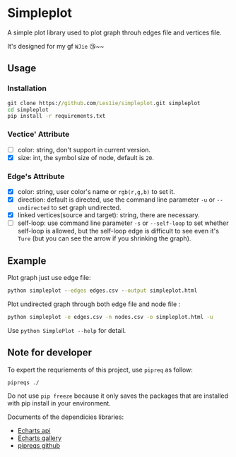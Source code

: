 # Simpleplot

A simple plot library used to plot graph throuh edges file and vertices file.

It's designed for my gf `WJie` 😘~~

## Usage

### Installation

```cmd
git clone https://github.com/Les1ie/simpleplot.git simpleplot
cd simpleplot
pip install -r requirements.txt
```

### Vectice' Attribute
- [ ] color: string, don't support in current version. 
- [x] size: int, the symbol size of node, default is `20`.

### Edge's Attribute
- [x] color: string, user color's name or `rgb(r,g,b)` to set it.
- [x] direction: default is directed, use the command line parameter `-u` or `--undirected` to set graph undirected.
- [x] linked vertices(source and target): string, there are necessary.
- [ ] self-loop: use command line parameter `-s` or `--self-loop` to set whether self-loop is allowed, but the self-loop edge is difficult to see even it's `Ture` (but you can see the arrow if you shrinking the graph). 

## Example

Plot graph just use edge file:
```cmd
python simpleplot --edges edges.csv --output simpleplot.html
```

Plot undirected graph through both edge file and node file :
```cmd
python simpleplot -e edges.csv -n nodes.csv -o simpleplot.html -u
```

Use `python SimplePlot --help` for detail.

## Note for developer

To expert the requriements of this project, use `pipreq` as follow:
```cmd
pipreqs ./
```

Do not use `pip freeze` because it only saves the packages that are installed with pip install in your environment.
 
Documents of the dependicies libraries:
- [Echarts api](https://pyecharts.org/#/zh-cn/series_options?id=linestyleopts%ef%bc%9a%e7%ba%bf%e6%a0%b7%e5%bc%8f%e9%85%8d%e7%bd%ae%e9%a1%b9)
- [Echarts gallery](https://gallery.pyecharts.org/#/Graph/graph_les_miserables)
- [pipreqs github](https://github.com/bndr/pipreqs)